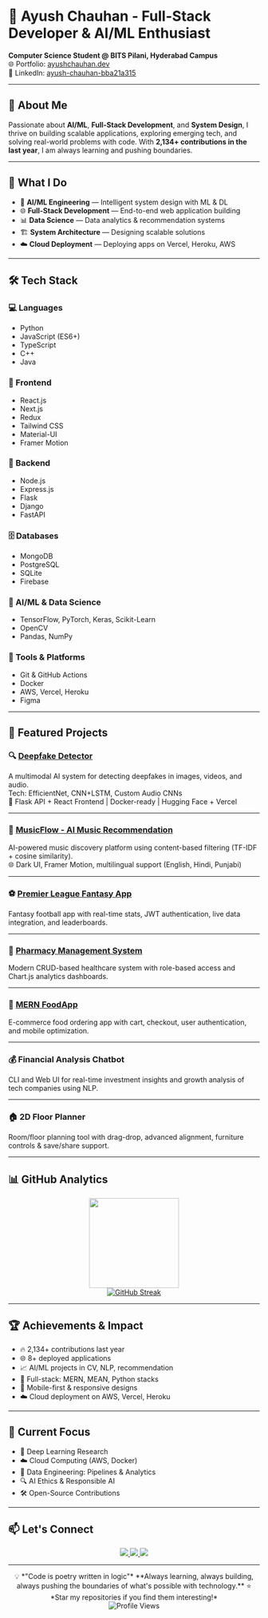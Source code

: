 # 🚀 Ayush Chauhan - Full-Stack Developer & AI/ML Enthusiast

**Computer Science Student @ BITS Pilani, Hyderabad Campus**  
🌐 Portfolio: [ayushchauhan.dev](https://ayushchauhan.dev)  
💼 LinkedIn: [ayush-chauhan-bba21a315](https://linkedin.com/in/ayush-chauhan-bba21a315)

---

## 👋 About Me

Passionate about **AI/ML**, **Full-Stack Development**, and **System Design**, I thrive on building scalable applications, exploring emerging tech, and solving real-world problems with code. With **2,134+ contributions in the last year**, I am always learning and pushing boundaries.

---

## 🎯 What I Do

- 🤖 **AI/ML Engineering** — Intelligent system design with ML & DL  
- 🌐 **Full-Stack Development** — End-to-end web application building  
- 📊 **Data Science** — Data analytics & recommendation systems  
- 🏗️ **System Architecture** — Designing scalable solutions  
- ☁️ **Cloud Deployment** — Deploying apps on Vercel, Heroku, AWS  

---

## 🛠️ Tech Stack

### 💻 Languages
- Python
- JavaScript (ES6+)
- TypeScript
- C++
- Java

### 🎨 Frontend
- React.js
- Next.js
- Redux
- Tailwind CSS
- Material-UI
- Framer Motion

### 🔧 Backend
- Node.js
- Express.js
- Flask
- Django
- FastAPI

### 🗄️ Databases
- MongoDB
- PostgreSQL
- SQLite
- Firebase

### 🧠 AI/ML & Data Science
- TensorFlow, PyTorch, Keras, Scikit-Learn
- OpenCV
- Pandas, NumPy

### 🧰 Tools & Platforms
- Git & GitHub Actions
- Docker
- AWS, Vercel, Heroku
- Figma

---

## 🚀 Featured Projects

### 🔍 [Deepfake Detector](https://huggingface.co/spaces/your-deepfake-demo)
A multimodal AI system for detecting deepfakes in images, videos, and audio.  
Tech: EfficientNet, CNN+LSTM, Custom Audio CNNs  
🔗 Flask API + React Frontend | Docker-ready | Hugging Face + Vercel

---

### 🎵 [MusicFlow - AI Music Recommendation](https://music-recommendation-system-theta.vercel.app)
AI-powered music discovery platform using content-based filtering (TF-IDF + cosine similarity).  
🌐 Dark UI, Framer Motion, multilingual support (English, Hindi, Punjabi)

---

### ⚽ [Premier League Fantasy App](https://premier-league-fantasy-app.vercel.app)
Fantasy football app with real-time stats, JWT authentication, live data integration, and leaderboards.

---

### 💊 [Pharmacy Management System](https://pharmacy-management-system-ten.vercel.app)
Modern CRUD-based healthcare system with role-based access and Chart.js analytics dashboards.

---

### 🍔 [MERN FoodApp](https://mern-food-app-mu.vercel.app)
E-commerce food ordering app with cart, checkout, user authentication, and mobile optimization.

---

### 💰 Financial Analysis Chatbot
CLI and Web UI for real-time investment insights and growth analysis of tech companies using NLP.

---

### 🏠 2D Floor Planner
Room/floor planning tool with drag-drop, advanced alignment, furniture controls & save/share support.

---

## 📊 GitHub Analytics

<div align="center">
  <img height="180em" src="https://github-readme-stats.vercel.app/api/top-langs/?username=AyushChauhan910&layout=compact&langs_count=16&theme=tokyonight"/>
</div>

<div align="center">
  <a href="https://git.io/streak-stats"><img src="https://github-readme-streak-stats.herokuapp.com?user=AyushChauahn910&theme=tokyonight&hide_total_contributions=true&hide_current_streak=true&hide_longest_streak=true" alt="GitHub Streak" /></a>
</div>

---

## 🏆 Achievements & Impact

- 🔥 2,134+ contributions last year  
- 🌐 8+ deployed applications  
- 📈 AI/ML projects in CV, NLP, recommendation  
- 🧩 Full-stack: MERN, MEAN, Python stacks  
- 📱 Mobile-first & responsive designs  
- ☁️ Cloud deployment on AWS, Vercel, Heroku

---

## 🎯 Current Focus

- 🤖 Deep Learning Research  
- ☁️ Cloud Computing (AWS, Docker)  
- 🔄 Data Engineering: Pipelines & Analytics  
- 🔍 AI Ethics & Responsible AI  
- 🛠️ Open-Source Contributions  

---

## 📫 Let's Connect

<div align="center">
  <a href="mailto:ayuschauhan910@gmail.com">
    <img src="https://img.shields.io/badge/Email-ayuschauhan910@gmail.com-blue?style=flat-square&logo=gmail">
  </a>
  <a href="https://linkedin.com/in/ayush-chauhan-bba21a315">
    <img src="https://img.shields.io/badge/LinkedIn-ayush--chauhan--bba21a315-blue?style=flat-square&logo=linkedin">
  </a>
  <a href="https://ayushchauhan.dev">
    <img src="https://img.shields.io/badge/Portfolio-ayushchauhan.dev-orange?style=flat-square&logo=vercel">
  </a>
</div>

---

<div align="center">
💡 *"Code is poetry written in logic"*  
**Always learning, always building, always pushing the boundaries of what's possible with technology.**  
⭐ *Star my repositories if you find them interesting!*
</div>

<div align="center">
  <img src="https://komarev.com/ghpvc/?username=AyushChauhan910&label=Profile%20views&color=0e75b6&style=flat" alt="Profile Views" />
</div>
